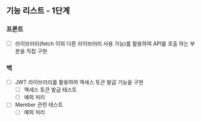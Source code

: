 ## 기능 리스트 - 1단계
### 프론트
* [ ] 라이브러리(fetch 이외 다른 라이브러리 사용 가능)를 활용하여 API를 호출 하는 부분을 직접 구현

### 백
* [ ] JWT 라이브러리를 활용하여 액세스 토큰 발급 기능을 구현
  * [ ] 액세스 토큰 발급 테스트
  * [ ] 예외 처리
* [ ] Member 관련 테스트
  * [ ] 예외 처리
